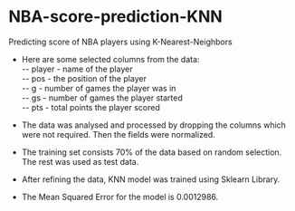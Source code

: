 # NBA-score-prediction-KNN
Predicting score of NBA players using K-Nearest-Neighbors

- Here are some selected columns from the data:  
-- player - name of the player  
-- pos - the position of the player  
-- g - number of games the player was in  
-- gs - number of games the player started  
-- pts - total points the player scored  

- The data was analysed and processed by dropping the columns which were not required. Then the fields were normalized. 
- The training set consists 70% of the data based on random selection. The rest was used as test data. 
- After refining the data, KNN model was trained using Sklearn Library.
- The Mean Squared Error for the model is 0.0012986.

